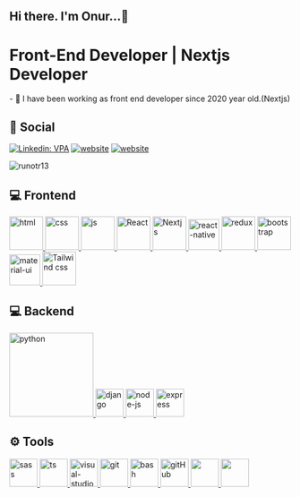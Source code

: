 ## Hi there. I'm Onur...👋
<h1>Front-End Developer | Nextjs Developer</h1>
- 🔭 I have been working as front end developer since 2020 year old.(Nextjs)
 
## 👨 Social
[![Linkedin: VPA](https://img.shields.io/badge/linkedin-%230077B5.svg?&style=for-the-badge&logo=linkedin&logoColor=white)](https://www.linkedin.com/in/onurkarakuzu/)
[![website](https://img.shields.io/badge/gmail-f1f2f6.svg?&style=for-the-badge&logo=gmail&logoColor=red)](mailto:runotr13@gmail.com)
[![website](https://img.shields.io/badge/%20-medium-black?&style=for-the-badge&logoColor=white)](https://medium.com/@runotr13)
<p align="left"> <img src="https://komarev.com/ghpvc/?username=runotr13" alt="runotr13" /> </p>

## 💻 Frontend
<a href="#" target="_blank"> <img src="https://img.favpng.com/4/23/21/responsive-web-design-html-computer-icons-css3-world-wide-web-consortium-png-favpng-N5Cgzsntj8KuEqXAzrfGCnF2X.jpg" alt="html" height="60"/> </a>
<a href="#" target="_blank"> <img src="https://play-lh.googleusercontent.com/TxjQBGYHvMJsBX5dCvxQ4R-_4N-XrVhW6-p7D7TXanXKZMD8L-UkeMBWO1dtubGVNqU=w240-h480-rw" alt="css" height="60"/> </a>
<a href="#" target="_blank"> <img src="https://logos-world.net/wp-content/uploads/2023/02/JavaScript-Symbol.png" alt="js" height="60"/> </a>
<a href="#" target="_blank"> <img src="https://krify.co/wp-content/uploads/2019/06/ReactJS.jpg" alt="React" width="60"/> </a>
<a href="#" target="_blank"> <img src="https://mobisoftinfotech.com/resources/wp-content/uploads/2022/04/next-JS-framework.png" alt="Nextjs" width="60"/> </a>
<a href="#" target="_blank"> <img src="https://www.pngkit.com/png/detail/373-3738691_react-native-svg-transformer-allows-you-import-svg.png" alt="react-native" width="55"/> </a>
<a href="#" target="_blank"> <img src="https://upload.wikimedia.org/wikipedia/commons/4/49/Redux.png" alt="redux" height="60"/> </a>
<a href="#" target="_blank"> <img src="https://localo.com/assets/img/definitions/what-is-bootstrap.webp" alt="bootstrap" height="60"/> </a>
<a href="#" target="_blank"> <img src="https://blog.openreplay.com/images/why-should-you-use-material-ui/images/hero.png" alt="material-ui" height="55"/> </a>
<a href="#" target="_blank"> <img src="https://miro.medium.com/v2/resize:fit:720/format:webp/1*Q0uAcG_S2J2gkcUaF5PyxA.png" alt="Tailwind css" height="60"/> </a>

## 💻 Backend
<a href="#" target="_blank"> <img src="https://www.python.org/static/img/python-logo.png" alt="python" width="150"/> </a>
<a href="#" target="_blank"> <img src="https://www.djangoproject.com/m/img/logos/django-logo-negative.png" alt="django" height="50"/> </a>
<a href="#" target="_blank"> <img src="https://colorlib.com/wp/wp-content/uploads/sites/2/nodejs-frameworks.png.webp" alt="node-js" height="50"/> </a>
<a href="#" target="_blank"> <img src="https://cdn.buttercms.com/4XpulFfySpWyYTXuaVL2" alt="express" height="50" /> </a>
## ⚙ Tools

<a href="#" target="_blank"> <img src="https://www.logolynx.com/images/logolynx/79/7939e83c919fd6e10c8b92b9d3460f6b.png" alt="sass" height="50"/> </a> 
<a href="#" target="_blank"> <img src="https://shanelonergan.github.io/assets/img/TypeScriptImage.jpeg" alt="ts" height="50"/> </a> 
<a href="#" target="_blank"> <img src="https://blog.cloudanalogy.com/wp-content/uploads/2020/03/vsc-01.jpg" alt="visual-studio-code" height="50"/> </a> 
<a href="#" target="_blank"> <img src="https://www.vectorlogo.zone/logos/git-scm/git-scm-icon.svg" alt="git" height="50"/> </a> 
<a href="#" target="_blank"> <img src="https://www.vectorlogo.zone/logos/gnu_bash/gnu_bash-icon.svg" alt="bash" height="50"/> </a> 
<a href="#" target="_blank"> <img src="https://miro.medium.com/v2/resize:fit:720/format:webp/1*wotzQboYWAfaj-7bvGNIkQ.png" alt="gitHub" height="50"/> </a> 
<a href="#" target="_blank"> <img src="https://img.shields.io/badge/jira-1e90ff.svg?&style=for-the-badge&logo=jira&logoColor=white" height="50"/> </a> 
<a href="#" target="_blank"> <img src="https://miro.medium.com/v2/resize:fit:720/format:webp/1*Rj8MpTHHRdR7Bu5Gzd82hw.png" height="50"/> </a> 
